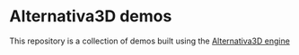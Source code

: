 # Alternativa3D demos
This repository is a collection of demos built using the [Alternativa3D engine](https://github.com/AlternativaPlatform/Alternativa3D)
